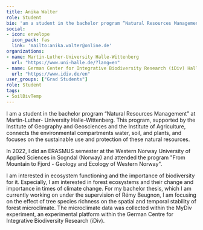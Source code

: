```yaml
---
title: Anika Walter
role: Student
bio: 'am a student in the bachelor program “Natural Resources Management” at Martin-Luther-University Halle-Wittenberg.'
social:
- icon: envelope
  icon_pack: fas
  link: 'mailto:anika.walter@online.de'
organizations:
- name: Martin-Luther-University Halle-Wittenberg
  url: "https://www.uni-halle.de/?lang=en"
- name: German Center for Integrative Biodiversity Research (iDiv) Halle-Jena-Leipzig
  url: "https://www.idiv.de/en"
user_groups: ["Grad Students"]
role: Student
tags: 
- SoilDivTemp
---
```


I am a student in the bachelor program “Natural Resources Management” at Martin-Luther- University Halle-Wittenberg. This program, supported by the Institute of Geography and Geosciences and the Institute of Agriculture, connects the environmental compartments water, soil, and plants, and focuses on the sustainable use and protection of these natural resources.

In 2022, I did an ERASMUS semester at the Western Norway University of Applied Sciences in Sogndal (Norway) and attended the program "From Mountain to Fjord - Geology and Ecology of Western Norway".

I am interested in ecosystem functioning and the importance of biodiversity for it. Especially, I am interested in forest ecosystems and their change and importance in times of climate change. For my bachelor thesis, which I am currently working on under the supervision of Rémy Beugnon, I am focusing on the effect of tree species richness on the spatial and temporal stability of forest microclimate. The microclimate data was collected within the MyDiv experiment, an experimental platform within the German Centre for Integrative Biodiversity Research (iDiv).